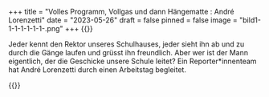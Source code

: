 +++
title = "Volles Programm, Vollgas und dann Hängematte : André Lorenzetti"
date = "2023-05-26"
draft = false
pinned = false
image = "bild1-1-1-1-1-1-1-.png"
+++
{{<lead>}}

Jeder kennt den Rektor unseres Schulhauses, jeder sieht ihn ab und zu durch die Gänge laufen und grüsst ihn freundlich. Aber wer ist der Mann eigentlich, der die Geschicke unsere Schule leitet? Ein Reporter*innenteam hat André Lorenzetti durch einen Arbeitstag begleitet.

{{</lead>}}